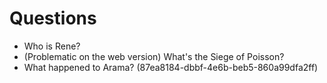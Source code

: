 # Questions

- Who is Rene?
- (Problematic on the web version) What's the Siege of Poisson?
- What happened to Arama? (87ea8184-dbbf-4e6b-beb5-860a99dfa2ff)
